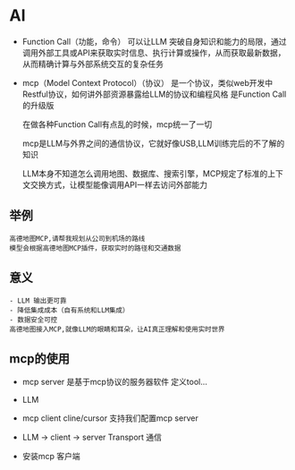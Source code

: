 # AI

- Function Call（功能，命令）
    可以让LLM 突破自身知识和能力的局限，通过调用外部工具或API来获取实时信息、执行计算或操作，从而获取最新数据，从而精确计算与外部系统交互的复杂任务

- mcp（Model Context Protocol）（协议）
    是一个协议，类似web开发中Restful协议，如何讲外部资源暴露给LLM的协议和编程风格
    是Function Call 的升级版

    在做各种Function Call有点乱的时候，mcp统一了一切

    mcp是LLM与外界之间的通信协议，它就好像USB,LLM训练完后的不了解的知识

    LLM本身不知道怎么调用地图、数据库、搜索引擎，MCP规定了标准的上下文交换方式，让模型能像调用API一样去访问外部能力

## 举例
    高德地图MCP,请帮我规划从公司到机场的路线
    模型会根据高德地图MCP插件，获取实时的路径和交通数据

## 意义
    - LLM 输出更可靠
    - 降低集成成本（自有系统和LLM集成）
    - 数据安全可控
    高德地图接入MCP,就像LLM的眼睛和耳朵，让AI真正理解和使用实时世界

## mcp的使用
- mcp server 是基于mcp协议的服务器软件
    定义tool...
- LLM
- mcp client  cline/cursor
    支持我们配置mcp server
- LLM -> client -> server Transport 通信

- 安装mcp 客户端
